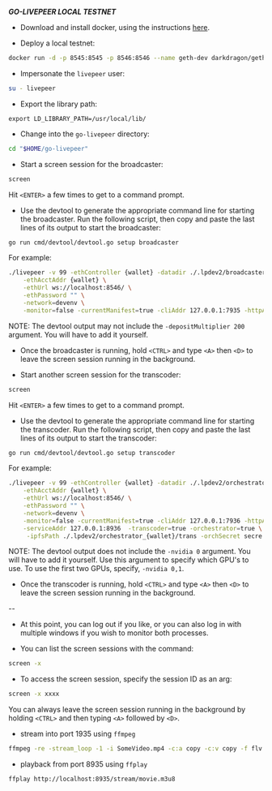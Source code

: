 ***GO-LIVEPEER LOCAL TESTNET***

* Download and install docker, using the instructions [here](https://www.digitalocean.com/community/tutorials/how-to-install-and-use-docker-on-ubuntu-18-04).

* Deploy a local testnet:

```bash
docker run -d -p 8545:8545 -p 8546:8546 --name geth-dev darkdragon/geth-with-livepeer-protocol:pm 
```

* Impersonate the `livepeer` user:

```bash
su - livepeer
```

* Export the library path:

```
export LD_LIBRARY_PATH=/usr/local/lib/
```

* Change into the `go-livepeer` directory:

```bash
cd "$HOME/go-livepeer"
```

* Start a screen session for the broadcaster:

```bash
screen
```

Hit `<ENTER>` a few times to get to a command prompt.

* Use the devtool to generate the appropriate command line for starting the broadcaster.  Run the following script, then copy and paste the last lines of its output to start the broadcaster:

```bash
go run cmd/devtool/devtool.go setup broadcaster 
```

For example:

```bash
./livepeer -v 99 -ethController {wallet} -datadir ./.lpdev2/broadcaster_{wallet} \
    -ethAcctAddr {wallet} \
    -ethUrl ws://localhost:8546/ \
    -ethPassword "" \
    -network=devenv \
    -monitor=false -currentManifest=true -cliAddr 127.0.0.1:7935 -httpAddr 127.0.0.1:8935  -broadcaster=true -rtmpAddr 127.0.0.1:1935 -depositMultiplier 200
```

NOTE: The devtool output may not include the `-depositMultiplier 200` argument.  You will have to add it yourself.

* Once the broadcaster is running, hold `<CTRL>` and type `<A>` then `<D>` to leave the screen session running in the background.

* Start another screen session for the transcoder:

```bash
screen
```

Hit `<ENTER>` a few times to get to a command prompt.

* Use the devtool to generate the appropriate command line for starting the transcoder.  Run the following script, then copy and paste the last lines of its output to start the transcoder:

```bash
go run cmd/devtool/devtool.go setup transcoder 
```

For example:

```bash
./livepeer -v 99 -ethController {wallet} -datadir ./.lpdev2/orchestrator_{wallet} \
    -ethAcctAddr {wallet} \
    -ethUrl ws://localhost:8546/ \
    -ethPassword "" \
    -network=devenv \
    -monitor=false -currentManifest=true -cliAddr 127.0.0.1:7936 -httpAddr 127.0.0.1:8936  -initializeRound=true \
    -serviceAddr 127.0.0.1:8936  -transcoder=true -orchestrator=true \
     -ipfsPath ./.lpdev2/orchestrator_{wallet}/trans -orchSecret secre -pricePerUnit 1 -nvidia 0
```

NOTE: The devtool output does not include the `-nvidia 0` argument.  You will have to add it yourself.  Use this argument to specify which GPU's to use.  To use the first two GPUs, specify, `-nvidia 0,1`.

* Once the transcoder is running, hold `<CTRL>` and type `<A>` then `<D>` to leave the screen session running in the background.

--

* At this point, you can log out if you like, or you can also log in with multiple windows if you wish to monitor both processes.

* You can list the screen sessions with the command:

```bash
screen -x
```

* To access the screen session, specify the session ID as an arg:

```bash
screen -x xxxx
```

You can always leave the screen session running in the background by holding `<CTRL>` and then typing `<A>` followed by `<D>`.

* stream into port 1935 using `ffmpeg`

```bash
ffmpeg -re -stream_loop -1 -i SomeVideo.mp4 -c:a copy -c:v copy -f flv rtmp://localhost:1935/movie
```

* playback from port 8935 using `ffplay`

```bash
ffplay http://localhost:8935/stream/movie.m3u8
```
